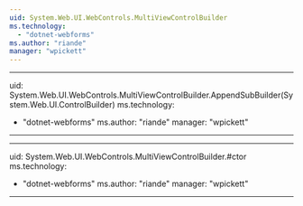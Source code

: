 ```yaml
---
uid: System.Web.UI.WebControls.MultiViewControlBuilder
ms.technology: 
  - "dotnet-webforms"
ms.author: "riande"
manager: "wpickett"
---
```


---
uid: System.Web.UI.WebControls.MultiViewControlBuilder.AppendSubBuilder(System.Web.UI.ControlBuilder)
ms.technology: 
  - "dotnet-webforms"
ms.author: "riande"
manager: "wpickett"
---

---
uid: System.Web.UI.WebControls.MultiViewControlBuilder.#ctor
ms.technology: 
  - "dotnet-webforms"
ms.author: "riande"
manager: "wpickett"
---
